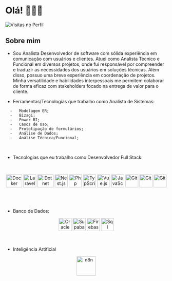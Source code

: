 # Olá! 🙋🏻‍♂️

![Visitas no Perfil](https://visitor-badge.glitch.me/badge?page_id=gsccoelho.gsccoelho)

## Sobre mim

- Sou Analista Desenvolvedor de software com sólida experiência em comunicação
  com usuários e clientes. Atuei como Analista Técnico e Funcional em diversos
  projetos, onde fui responsável por compreender e traduzir as necessidades dos
  usuários em soluções técnicas. Além disso, possuo uma breve experiência em
  coordenação de projetos. Minha versatilidade e habilidades interpessoais me
  permitem colaborar de forma eficaz com stakeholders focado na entrega de valor
  para o cliente.

- Ferramentas/Tecnologias que trabalho como Analista de Sistemas:

<div>

      -   Modelagem ER;
      -   Bizagi;
      -   Power BI;
      -   Casos de Uso;
      -   Prototipação de formulários;
      -   Análise de Dados;
      -   Análise Técnica/Funcional;

</div>

<br />

- Tecnologias que eu trabalho como Desenvolvedor Full Stack:

<br />

<p align="center">
<img src="https://www.vectorlogo.zone/logos/docker/docker-official.svg" alt="Docker" width="50" height="40"/>
<img src="https://www.vectorlogo.zone/logos/laravel/laravel-icon.svg" alt="Laravel" width="40" height="40"/>
<img src="https://www.vectorlogo.zone/logos/dotnet/dotnet-tile.svg" alt="Dotnet" width="50" height="40"/>
<img src="https://www.vectorlogo.zone/logos/nestjs/nestjs-icon.svg" alt="Nest.js" width="40" height="40"/>
<img src="https://www.vectorlogo.zone/logos/php/php-vertical.svg" alt="Php" width="40" height="40"/>
<img src="https://www.vectorlogo.zone/logos/typescriptlang/typescriptlang-icon.svg" alt="TypScript" width="40" height="40"/>
<img src="https://www.vectorlogo.zone/logos/vuejs/vuejs-icon.svg" alt="Vue.js" width="40" height="40"/>
<img src="https://www.vectorlogo.zone/logos/javascript/javascript-icon.svg" alt="JavaScript" width="40" height="40"/>
<img src="https://www.vectorlogo.zone/logos/gitlab/gitlab-icon.svg" alt="Git" width="40" height="40"/>
<img src="https://www.vectorlogo.zone/logos/reactjs/reactjs-icon.svg" alt="Git" width="40" height="40"/>
<img src="https://www.vectorlogo.zone/logos/visualstudio_code/visualstudio_code-icon.svg" alt="Git" width="40" height="40"/>
</p>

<br />
<br />

- Banco de Dados:

<p align="center">
<img src="https://www.vectorlogo.zone/logos/oracle/oracle-icon.svg" alt="Oracle" width="40" height="40"/>
<img src="https://www.vectorlogo.zone/logos/supabase/supabase-icon.svg" alt="Supabase" width="40" height="40"/>
<img src="https://www.vectorlogo.zone/logos/firebase/firebase-icon.svg" alt="Firebase" width="40" height="40"/>
<img src="https://cs.hofstra.edu/docs/images/software/ssms.png" alt="Sql Server Management Studio" width="40" height="40"/>

</p>

<br />

- Inteligência Artificial

<p align="center">
<img src="https://cp.beget.com/shared/EXlbmo7zStLYxXYd6yFrM714qZj8LMkI/logo_n8n2x.png" alt="n8n" width="60" height="60"/>

</p>

